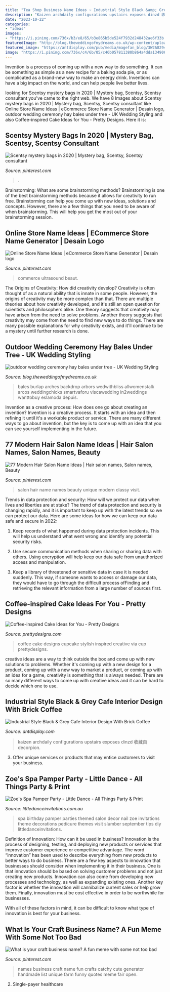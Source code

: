 ```yaml
---
title: "Tea Shop Business Name Ideas ~ Industrial Style Black &amp; Grey Cafe Interior Design With Brick Coffee"
description: "Kaizen archdaily configurations upstairs exposes dinzd 收藏自 decorpion"
date: "2023-10-22"
categories:
- "ideas"
images:
- "https://i.pinimg.com/736x/b3/e8/65/b3e865b5de524f7932d248432ae6f33b.jpg"
featuredImage: "http://blog.theweddingofmydreams.co.uk/wp-content/uploads/2014/07/ououtdoor-wedding-ceremony-hay-bales-under-tree.jpg"
featured_image: "https://antdisplay.com/pub/media/magefan_blog/3W2A8294-Pano.jpg"
image: "https://i.pinimg.com/736x/c4/6b/05/c46b057811380b864a4dda1349067d83.jpg"
---
```



Invention is a process of coming up with a new way to do something. It can be something as simple as a new recipe for a baking soda pie, or as complicated as a brand-new way to make an energy drink. Inventions can have a big impact on the world, and can help people live better lives.

	

		
looking for Scentsy mystery bags in 2020 | Mystery bag, Scentsy, Scentsy consultant you've came to the right web. We have 8 Images about Scentsy mystery bags in 2020 | Mystery bag, Scentsy, Scentsy consultant like Online Store Name Ideas | eCommerce Store Name Generator | Desain logo, outdoor wedding ceremony hay bales under tree - UK Wedding Styling and also Coffee-inspired Cake Ideas for You - Pretty Designs. Here it is:
		
    
## Scentsy Mystery Bags In 2020 | Mystery Bag, Scentsy, Scentsy Consultant

<img loading=lazy src="https://i.pinimg.com/736x/b3/e8/65/b3e865b5de524f7932d248432ae6f33b.jpg" onerror="this.onerror=null;this.src='https://tse3.mm.bing.net/th?id=OIP.kAQdGVownpPRs6HrBfwDkAHaFj&amp;pid=15.1';" alt="Scentsy mystery bags in 2020 | Mystery bag, Scentsy, Scentsy consultant">

_Source: pinterest.com_

>. 

	

Brainstorming: What are some brainstorming methods?
Brainstorming is one of the best brainstorming methods because it allows for creativity to run free. Brainstorming can help you come up with new ideas, solutions and concepts. However, there are a few things that you need to be aware of when brainstorming. This will help you get the most out of your brainstorming session.

    
## Online Store Name Ideas | ECommerce Store Name Generator | Desain Logo

<img loading=lazy src="https://i.pinimg.com/736x/38/71/b0/3871b0c29276e7cdd2bd37dd6b254dcf.jpg" onerror="this.onerror=null;this.src='https://tse4.mm.bing.net/th?id=OIP.kHfXmeXPCStjpS0T31bv0gHaLG&amp;pid=15.1';" alt="Online Store Name Ideas | eCommerce Store Name Generator | Desain logo">

_Source: pinterest.com_

>commerce ultrasound beaut. 

	

The Origins of Creativity: How did creativity develop?
Creativity is often thought of as a natural ability that is innate in some people. However, the origins of creativity may be more complex than that. There are multiple theories about how creativity developed, and it's still an open question for scientists and philosophers alike. One theory suggests that creativity may have arisen from the need to solve problems. Another theory suggests that creativity may come from the need to find new ways to do things. There are many possible explanations for why creativity exists, and it'll continue to be a mystery until further research is done.

    
## Outdoor Wedding Ceremony Hay Bales Under Tree - UK Wedding Styling

<img loading=lazy src="http://blog.theweddingofmydreams.co.uk/wp-content/uploads/2014/07/ououtdoor-wedding-ceremony-hay-bales-under-tree.jpg" onerror="this.onerror=null;this.src='https://tse4.mm.bing.net/th?id=OIP.URup-wmrDzrHGHh6Z4-eogAAAA&amp;pid=15.1';" alt="outdoor wedding ceremony hay bales under tree - UK Wedding Styling">

_Source: blog.theweddingofmydreams.co.uk_

>bales burlap arches backdrop arbors wedwithbliss allwomenstalk arcos weddingchicks smartvaforu viscawedding in2weddings wanttobuy eslamoda depuis. 

	

Invention as a creative process: How does one go about creating an invention?
Invention is a creative process. It starts with an idea and then refining it until it's a workable product or service. There are many different ways to go about invention, but the key is to come up with an idea that you can see yourself implementing in the future.

    
## 77 Modern Hair Salon Name Ideas | Hair Salon Names, Salon Names, Beauty

<img loading=lazy src="https://i.pinimg.com/736x/35/1a/0a/351a0a85b6b5b609c7f0e8dfa7f52eb5.jpg" onerror="this.onerror=null;this.src='https://tse3.mm.bing.net/th?id=OIP.ofwZRSNIfcUQxj9iZL6fIwHaLG&amp;pid=15.1';" alt="77 Modern Hair Salon Name Ideas | Hair salon names, Salon names, Beauty">

_Source: pinterest.com_

>salon hair name names beauty unique modern classy visit. 

	

Trends in data protection and security: How will we protect our data when lives and liberties are at stake?
The trend of data protection and security is changing rapidly, and it is important to keep up with the latest trends so we can protect our data. Here are some ideas for how we can keep our data safe and secure in 2022:
1. Keep records of what happened during data protection incidents. This will help us understand what went wrong and identify any potential security risks.

2. Use secure communication methods when sharing or sharing data with others. Using encryption will help keep our data safe from unauthorized access and manipulation.

3. Keep a library of threatened or sensitive data in case it is needed suddenly. This way, if someone wants to access or damage our data, they would have to go through the difficult process ofFinding and retrieving the relevant information from a large number of sources first.


    
## Coffee-inspired Cake Ideas For You - Pretty Designs

<img loading=lazy src="https://www.prettydesigns.com/wp-content/uploads/2015/01/Stylish-Coffee-Cake.jpg" onerror="this.onerror=null;this.src='https://tse4.mm.bing.net/th?id=OIP.nLhJ0YpTCUX3p6NC_DCSPwHaHl&amp;pid=15.1';" alt="Coffee-inspired Cake Ideas for You - Pretty Designs">

_Source: prettydesigns.com_

>coffee cake designs cupcake stylish inspired creative via cup prettydesigns. 

	

creative ideas are a way to think outside the box and come up with new solutions to problems. Whether it's coming up with a new design for a product, coming up with a new way to market a product, or coming up with an idea for a game, creativity is something that is always needed. There are so many different ways to come up with creative ideas and it can be hard to decide which one to use.

    
## Industrial Style Black &amp; Grey Cafe Interior Design With Brick Coffee

<img loading=lazy src="https://antdisplay.com/pub/media/magefan_blog/3W2A8294-Pano.jpg" onerror="this.onerror=null;this.src='https://tse1.mm.bing.net/th?id=OIP.OEL9z4oIHWC5Q5NBiGg6KAHaF7&amp;pid=15.1';" alt="Industrial Style Black &amp; Grey Cafe Interior Design With Brick Coffee">

_Source: antdisplay.com_

>kaizen archdaily configurations upstairs exposes dinzd 收藏自 decorpion. 

	

3. Offer unique services or products that may entice customers to visit your business.

    
## Zoe&#039;s Spa Pamper Party - Little Dance - All Things Party &amp; Print

<img loading=lazy src="http://cdn3.bigcommerce.com/s-zzx0lnhv/product_images/uploaded_images/b7e06409-2eff-4090-a9ae-ddf19e80a18b.jpg" onerror="this.onerror=null;this.src='https://tse3.mm.bing.net/th?id=OIP.cF3oh0RCpVmfNpn_cNrGYwAAAA&amp;pid=15.1';" alt="Zoe&#039;s Spa Pamper Party - Little Dance - All Things Party &amp; Print">

_Source: littledanceinvitations.com.au_

>spa birthday pamper parties themed salon decor nail zoe invitations theme decorations pedicure themes visit slumber september tips diy littledanceinvitations. 

	

Definition of Innovation: How can it be used in business?
Innovation is the process of designing, testing, and deploying new products or services that improve customer experience or competitive advantage. The word “innovation” has been used to describe everything from new products to better ways to do business.
There are a few key aspects to innovation that businesses should consider when implementing it in their business. One is that innovation should be based on solving customer problems and not just creating new products. Innovation can also come from developing new processes and technology, as well as expanding existing ones. Another key factor is whether the innovation will cannibalize current sales or help grow them. Finally, innovation must be cost effective in order to be worthwhile for businesses.

With all of these factors in mind, it can be difficult to know what type of innovation is best for your business.

    
## What Is Your Craft Business Name? A Fun Meme With Some Not Too Bad

<img loading=lazy src="https://i.pinimg.com/736x/c4/6b/05/c46b057811380b864a4dda1349067d83.jpg" onerror="this.onerror=null;this.src='https://tse2.mm.bing.net/th?id=OIP.-g_OoUMCJABemWXz-gbKUAHaLH&amp;pid=15.1';" alt="What is your craft business name? A fun meme with some not too bad">

_Source: pinterest.com_

>names business craft name fun crafts catchy cute generator handmade list unique farm funny quotes meme fair open. 

	

2. Single-payer healthcare

